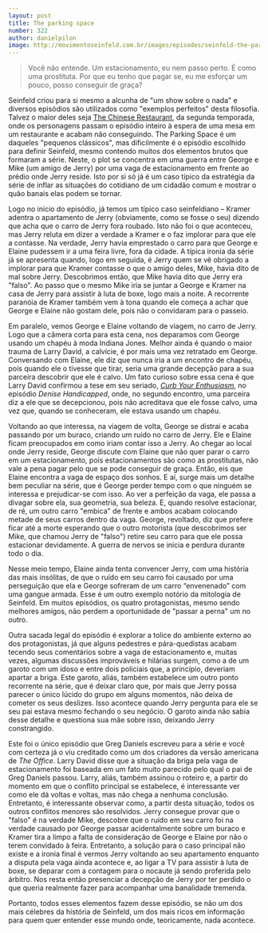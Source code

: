 ```yaml
---
layout: post
title: The parking space
number: 322
author: danielpilon
image: http://movimentoseinfeld.com.br/images/episodes/seinfeld-the-parking-space.jpg
---
```


> Você não entende. Um estacionamento, eu nem passo perto. É como uma prostituta. Por que eu tenho que pagar se, eu me esforçar um pouco, posso conseguir de graça?

Seinfeld criou para si mesmo a alcunha de "um show sobre o nada" e diversos episódios são utilizados como "exemplos perfeitos" desta filosofia. Talvez o maior deles seja <a title="The chinese restaurant" href="http://movimentoseinfeld.com.br/the-chinese-restaurant.html">The Chinese Restaurant</a>, da segunda temporada, onde os personagens passam o episódio inteiro à espera de uma mesa em um restaurante e acabam não conseguindo. The Parking Space é um daqueles "pequenos clássicos", mas dificilmente é o episódio escolhido para definir Seinfeld, mesmo contendo muitos dos elementos brutos que formaram a série. Neste, o plot se concentra em uma guerra entre George e Mike (um amigo de Jerry) por uma vaga de estacionamento em frente ao prédio onde Jerry reside. Isto por si só já é um caso típico da estratégia da série de inflar as situações do cotidiano de um cidadão comum e mostrar o quão banais elas podem se tornar.

Logo no início do episódio, já temos um típico caso seinfeldiano – Kramer adentra o apartamento de Jerry (obviamente, como se fosse o seu) dizendo que acha que o carro de Jerry fora roubado. Isto não foi o que aconteceu, mas Jerry reluta em dizer a verdade a Kramer e o faz implorar para que ele a contasse. Na verdade, Jerry havia emprestado o carro para que George e Elaine pudessem ir a uma feira livre, fora da cidade. A típica ironia da série já se apresenta quando, logo em seguida, é Jerry quem se vê obrigado a implorar para que Kramer contasse o que o amigo deles, Mike, havia dito de mal sobre Jerry. Descobrimos então, que Mike havia dito que Jerry era "falso". Ao passo que o mesmo Mike iria se juntar a George e Kramer na casa de Jerry para assistir à luta de boxe, logo mais a noite. A recorrente paranóia de Kramer também vem à tona quando ele começa a achar que George e Elaine não gostam dele, pois não o convidaram para o passeio.

Em paralelo, vemos George e Elaine voltando de viagem, no carro de Jerry. Logo que a câmera corta para esta cena, nos deparamos com George usando um chapéu à moda Indiana Jones. Melhor ainda é quando o maior trauma de Larry David, a calvície, é por mais uma vez retratado em George. Conversando com Elaine, ele diz que nunca iria a um encontro de chapéu, pois quando ele o tivesse que tirar, seria uma grande decepção para a sua parceira descobrir que ele é calvo. Um fato curioso sobre essa cena é que Larry David confirmou a tese em seu seriado, <a title="Segura a onda" href="http://www.hbo.com/larrydavid/">*Curb Your Enthusiasm*</a>, no episódio *Denise Handicapped*, onde, no segundo encontro, uma parceira diz a ele que se decepcionou, pois não acreditava que ele fosse calvo, uma vez que, quando se conheceram, ele estava usando um chapéu.

Voltando ao que interessa, na viagem de volta, George se distrai e acaba passando por um buraco, criando um ruído no carro de Jerry. Ele e Elaine ficam preocupados em como iriam contar isso a Jerry. Ao chegar ao local onde Jerry reside, George discute com Elaine que não quer parar o carro em um estacionamento, pois estacionamentos são como as prostitutas, não vale a pena pagar pelo que se pode conseguir de graça. Então, eis que Elaine encontra a vaga de espaço dos sonhos. E aí, surge mais um detalhe bem peculiar na série, que é George perder tempo com o que ninguém se interessa e prejudicar-se com isso. Ao ver a perfeição da vaga, ele passa a divagar sobre ela, sua geometria, sua beleza. E, quando resolve estacionar, de ré, um outro carro "embica" de frente e ambos acabam colocando metade de seus carros dentro da vaga. George, revoltado, diz que prefere ficar até a morte esperando que o outro motorista (que descobrimos ser Mike, que chamou Jerry de "falso") retire seu carro para que ele possa estacionar devidamente. A guerra de nervos se inicia e perdura durante todo o dia.

Nesse meio tempo, Elaine ainda tenta convencer Jerry, com uma história das mais insólitas, de que o ruído em seu carro foi causado por uma perseguição que ela e George sofreram de um carro “envenenado” com uma gangue armada. Esse é um outro exemplo notório da mitologia de Seinfeld. Em muitos episódios, os quatro protagonistas, mesmo sendo melhores amigos, não perdem a oportunidade de "passar a perna" um no outro.

Outra sacada legal do episódio é explorar a tolice do ambiente externo ao dos protagonistas, já que alguns pedestres e pára-quedistas acabam tecendo seus comentários sobre a vaga de estacionamento e, muitas vezes, algumas discussões improváveis e hilárias surgem, como a de um garoto com um idoso e entre dois policiais que, a princípio, deveriam apartar a briga. Este garoto, aliás, também estabelece um outro ponto recorrente na série, que é deixar claro que, por mais que Jerry possa parecer o único lúcido do grupo em alguns momentos, não deixa de cometer os seus deslizes. Isso acontece quando Jerry pergunta para ele se seu pai estava mesmo fechando o seu negócio. O garoto ainda não sabia desse detalhe e questiona sua mãe sobre isso, deixando Jerry constrangido.

Este foi o único episódio que Greg Daniels escreveu para a série e você com certeza já o viu creditado como um dos criadores da versão americana de *The Office*. Larry David disse que a situação da briga pela vaga de estacionamento foi baseada em um fato muito parecido pelo qual o pai de Greg Daniels passou. Larry, aliás, também assinou o roteiro e, a partir do momento em que o conflito principal se estabelece, é interessante ver como ele dá voltas e voltas, mas não chega a nenhuma conclusão. Entretanto, é interessante observar como, a partir desta situação, todos os outros conflitos menores são resolvidos. Jerry consegue provar que o "falso" é na verdade Mike, descobre que o ruído em seu carro foi na verdade causado por George passar acidentalmente sobre um buraco e Kramer tira a limpo a falta de consideração de George e Elaine por não o terem convidado à feira. Entretanto, a solução para o caso principal não existe e a ironia final é vermos Jerry voltando ao seu apartamento enquanto a disputa pela vaga ainda acontece e, ao ligar a TV para assistir à luta de boxe, se deparar com a contagem para o nocaute já sendo proferida pelo árbitro. Nos resta então presenciar a decepção de Jerry por ter perdido o que queria realmente fazer para acompanhar uma banalidade tremenda.

Portanto, todos esses elementos fazem desse episódio, se não um dos mais célebres da história de Seinfeld, um dos mais ricos em informação para quem quer entender esse mundo onde, teoricamente, nada acontece.
